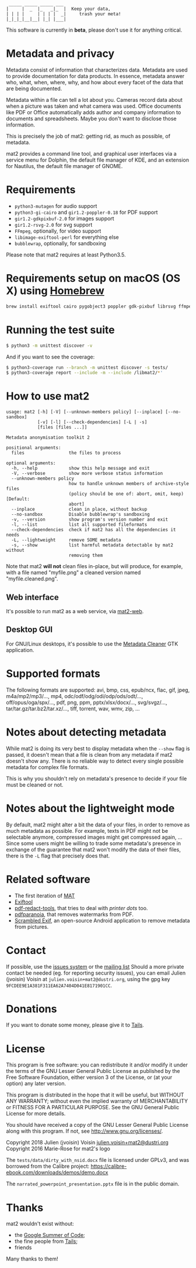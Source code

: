 ```
 _____ _____ _____ ___
|     |  _  |_   _|_  |  Keep your data,
| | | |     | | | |  _|     trash your meta!
|_|_|_|__|__| |_| |___|

```

This software is currently in **beta**, please don't use it for anything
critical.

# Metadata and privacy

Metadata consist of information that characterizes data.
Metadata are used to provide documentation for data products.
In essence, metadata answer who, what, when, where, why, and how about
every facet of the data that are being documented.

Metadata within a file can tell a lot about you.
Cameras record data about when a picture was taken and what
camera was used. Office documents like PDF or Office automatically adds
author and company information to documents and spreadsheets.
Maybe you don't want to disclose those information.

This is precisely the job of mat2: getting rid, as much as possible, of
metadata.

mat2 provides a command line tool, and graphical user interfaces via a service
menu for Dolphin, the default file manager of KDE, and an extension for
Nautilus, the default file manager of GNOME.

# Requirements

- `python3-mutagen` for audio support
- `python3-gi-cairo` and `gir1.2-poppler-0.18` for PDF support
- `gir1.2-gdkpixbuf-2.0` for images support
- `gir1.2-rsvg-2.0` for svg support
- `FFmpeg`, optionally, for video support
- `libimage-exiftool-perl` for everything else
- `bubblewrap`, optionally, for sandboxing

Please note that mat2 requires at least Python3.5.

# Requirements setup on macOS (OS X) using [Homebrew](https://brew.sh/)

```bash
brew install exiftool cairo pygobject3 poppler gdk-pixbuf librsvg ffmpeg
```

# Running the test suite

```bash
$ python3 -m unittest discover -v
```

And if you want to see the coverage:

```bash
$ python3-coverage run --branch -m unittest discover -s tests/
$ python3-coverage report --include -m --include /libmat2/*'
```

# How to use mat2

```
usage: mat2 [-h] [-V] [--unknown-members policy] [--inplace] [--no-sandbox]
            [-v] [-l] [--check-dependencies] [-L | -s]
            [files [files ...]]

Metadata anonymisation toolkit 2

positional arguments:
  files                 the files to process

optional arguments:
  -h, --help            show this help message and exit
  -V, --verbose         show more verbose status information
  --unknown-members policy
                        how to handle unknown members of archive-style files
                        (policy should be one of: abort, omit, keep) [Default:
                        abort]
  --inplace             clean in place, without backup
  --no-sandbox          Disable bubblewrap's sandboxing
  -v, --version         show program's version number and exit
  -l, --list            list all supported fileformats
  --check-dependencies  check if mat2 has all the dependencies it needs
  -L, --lightweight     remove SOME metadata
  -s, --show            list harmful metadata detectable by mat2 without
                        removing them
```

Note that mat2 **will not** clean files in-place, but will produce, for
example, with a file named "myfile.png" a cleaned version named
"myfile.cleaned.png".

## Web interface

It's possible to run mat2 as a web service, via
[mat2-web](https://0xacab.org/jvoisin/mat2-web).

## Desktop GUI

For GNU/Linux desktops, it's possible to use the
[Metadata Cleaner](https://gitlab.com/rmnvgr/metadata-cleaner) GTK application.

# Supported formats

The following formats are supported: avi, bmp, css, epub/ncx, flac, gif, jpeg,
m4a/mp2/mp3/…, mp4, odc/odf/odg/odi/odp/ods/odt/…, off/opus/oga/spx/…, pdf,
png, ppm, pptx/xlsx/docx/…, svg/svgz/…, tar/tar.gz/tar.bz2/tar.xz/…, tiff,
torrent, wav, wmv, zip, …
  
# Notes about detecting metadata

While mat2 is doing its very best to display metadata when the `--show` flag is
passed, it doesn't mean that a file is clean from any metadata if mat2 doesn't
show any. There is no reliable way to detect every single possible metadata for
complex file formats.

This is why you shouldn't rely on metadata's presence to decide if your file must
be cleaned or not.

# Notes about the lightweight mode

By default, mat2 might alter a bit the data of your files, in order to remove
as much metadata as possible. For example, texts in PDF might not be selectable anymore,
compressed images might get compressed again, …
Since some users might be willing to trade some metadata's presence in exchange
of the guarantee that mat2 won't modify the data of their files, there is the
`-L` flag that precisely does that.

# Related software

- The first iteration of [MAT](https://mat.boum.org)
- [Exiftool](https://sno.phy.queensu.ca/~phil/exiftool/mat)
- [pdf-redact-tools](https://github.com/firstlookmedia/pdf-redact-tools), that
	tries to deal with *printer dots* too.
- [pdfparanoia](https://github.com/kanzure/pdfparanoia), that removes
	watermarks from PDF.
- [Scrambled Exif](https://f-droid.org/packages/com.jarsilio.android.scrambledeggsif/),
	an open-source Android application to remove metadata from pictures.

# Contact

If possible, use the [issues system](https://0xacab.org/jvoisin/mat2/issues)
or the [mailing list](https://www.autistici.org/mailman/listinfo/mat-dev)
Should a more private contact be needed (eg. for reporting security issues),
you can email Julien (jvoisin) Voisin at `julien.voisin+mat2@dustri.org`,
using the gpg key `9FCDEE9E1A381F311EA62A7404D041E8171901CC`.

# Donations

If you want to donate some money, please give it to [Tails]( https://tails.boum.org/donate/?r=contribute ).

# License

This program is free software: you can redistribute it and/or modify
it under the terms of the GNU Lesser General Public License as published by
the Free Software Foundation, either version 3 of the License, or
(at your option) any later version.

This program is distributed in the hope that it will be useful,
but WITHOUT ANY WARRANTY; without even the implied warranty of
MERCHANTABILITY or FITNESS FOR A PARTICULAR PURPOSE.  See the
GNU General Public License for more details.

You should have received a copy of the GNU Lesser General Public License
along with this program.  If not, see <http://www.gnu.org/licenses/>.

Copyright 2018 Julien (jvoisin) Voisin <julien.voisin+mat2@dustri.org>  
Copyright 2016 Marie-Rose for mat2's logo

The `tests/data/dirty_with_nsid.docx` file is licensed under GPLv3,
and was borrowed from the Calibre project: https://calibre-ebook.com/downloads/demos/demo.docx

The `narrated_powerpoint_presentation.pptx` file is in the public domain.

# Thanks

mat2 wouldn't exist without:

- the [Google Summer of Code](https://summerofcode.withgoogle.com/);
- the fine people from [Tails]( https://tails.boum.org);
- friends

Many thanks to them!
